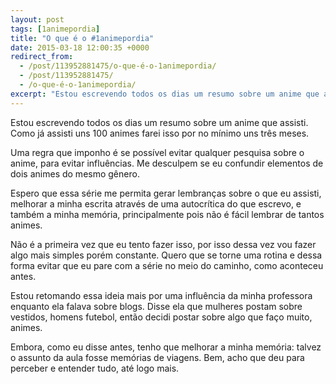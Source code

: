 ```yaml
---
layout: post
tags: [1animepordia]
title: "O que é o #1animepordia"
date: 2015-03-18 12:00:35 +0000
redirect_from:
  - /post/113952881475/o-que-é-o-1animepordia/
  - /post/113952881475/
  - /o-que-é-o-1animepordia/
excerpt: "Estou escrevendo todos os dias um resumo sobre um anime que assisti. Como já assisti uns 100 animes farei isso por no mínimo uns três meses."
---
```


Estou escrevendo todos os dias um resumo sobre um anime que assisti.
Como já assisti uns 100 animes farei isso por no mínimo uns três meses.

Uma regra que imponho é se possível evitar qualquer pesquisa sobre o
anime, para evitar influências. Me desculpem se eu confundir elementos
de dois animes do mesmo gênero.

Espero que essa série me permita gerar lembranças sobre o que eu
assisti, melhorar a minha escrita através de uma autocrítica do que
escrevo, e também a minha memória, principalmente pois não é fácil
lembrar de tantos animes.

Não é a primeira vez que eu tento fazer isso, por isso dessa vez vou
fazer algo mais simples porém constante. Quero que se torne uma rotina e
dessa forma evitar que eu pare com a série no meio do caminho, como
aconteceu antes.

Estou retomando essa ideia mais por uma influência da minha professora
enquanto ela falava sobre blogs. Disse ela que mulheres postam sobre
vestidos, homens futebol, então decidi postar sobre algo que faço muito,
animes.

Embora, como eu disse antes, tenho que melhorar a minha memória: talvez
o assunto da aula fosse memórias de viagens. Bem, acho que deu para
perceber e entender tudo, até logo mais.


